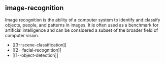 ## image-recognition
Image recognition is the ability of a computer system to identify and classify objects, people, and patterns in images. It is often used as a benchmark for artificial intelligence and can be considered a subset of the broader field of computer vision.


- [[3--scene-classification]]
- [[2--facial-recognition]]
- [[1--object-detection]]
